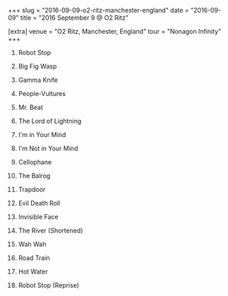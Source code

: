 +++
slug = "2016-09-09-o2-ritz-manchester-england"
date = "2016-09-09"
title = "2016 September 9 @ O2 Ritz"

[extra]
venue = "O2 Ritz, Manchester, England"
tour = "Nonagon Infinity"
+++


 1. Robot Stop

 2. Big Fig Wasp

 3. Gamma Knife

 4. People-Vultures

 5. Mr. Beat

 6. The Lord of Lightning

 7. I'm in Your Mind

 8. I'm Not in Your Mind

 9. Cellophane

10. The Balrog

11. Trapdoor

12. Evil Death Roll

13. Invisible Face

14. The River
    (Shortened)

15. Wah Wah

16. Road Train

17. Hot Water

18. Robot Stop
    (Reprise)


